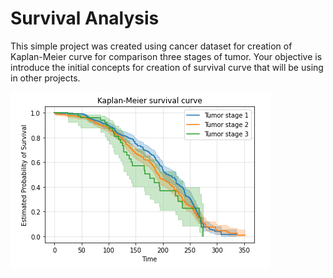 # Survival Analysis

This simple project was created using cancer dataset for creation of Kaplan-Meier curve for comparison three stages of tumor. Your objective is introduce the initial concepts for creation of survival curve that will be using in other projects.

![Kaplan-Meier curve](https://github.com/diegords-br/simple_survival_analysis/blob/master/kaplan_meier.png)

